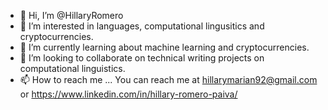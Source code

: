- 👋 Hi, I’m @HillaryRomero
- 👀 I’m interested in languages, computational lingusitics and cryptocurrencies. 
- 🌱 I’m currently learning about machine learning and cryptocurrencies. 
- 💞️ I’m looking to collaborate on technical writing projects on computational linguistics. 
- 📫 How to reach me ... You can reach me at hillarymarian92@gmail.com or https://www.linkedin.com/in/hillary-romero-paiva/

<!---
HillaryRomero/HillaryRomero is a ✨ special ✨ repository because its `README.md` (this file) appears on your GitHub profile.
You can click the Preview link to take a look at your changes.
--->
